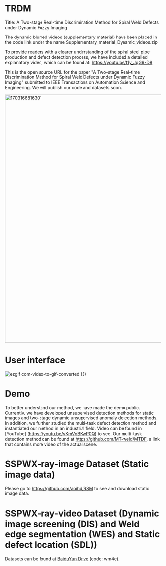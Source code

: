 # TRDM
Title: A Two-stage Real-time Discrimination Method for Spiral Weld Defects under Dynamic Fuzzy Imaging

The dynamic blurred videos (supplementary material) have been placed in the code link under the name Supplementary_material_Dynamic_videos.zip

To provide readers with a clearer understanding of the spiral steel pipe production and defect detection process, we have included a detailed explanatory video, 
which can be found at:  https://youtu.be/f1y_JqG9-D8

This is the open source URL for the paper "A Two-stage Real-time Discrimination Method for Spiral Weld Defects under Dynamic Fuzzy Imaging" submitted to IEEE Transactions on Automation Science and Engineering. 
We will publish our code and datasets soon.

<img width="805" alt="1703166816301" src="https://github.com/cuiwq777/TRDM/assets/154526698/d6866edd-5fcd-497d-ba7f-f48bc6f7aa1e">


# User interface

![ezgif com-video-to-gif-converted (3)](https://github.com/cuiwq777/TRDM/assets/154526698/0a1213c3-5744-46c5-a2a7-6e7302359a0c)


# Demo 
To better understand our method, we have made the demo public. Currently, we have developed unsupervised detection methods for static images and two-stage dynamic unsupervised anomaly detection methods. In addition, we further studied the multi-task defect detection method and instantiated our method in an industrial field. Video can be found in [YouTube] (https://youtu.be/vKmVoBKwP0Q) to see. Our multi-task detection method can be found at https://github.com/MT-weld/MTDF, a link that contains more video of the actual scene.

# SSPWX-ray-image Dataset (Static image data)
Please go to https://github.com/aoihd/RSM to see and download static image data.
# SSPWX-ray-video Dataset (Dynamic image screening (DIS) and Weld edge segmentation (WES) and Static defect location (SDL))
Datasets can be found at [BaiduYun Drive](https://pan.baidu.com/s/1XbtjL58-aiNg1DxeQo6hmQ?pwd=wm4e) (code: wm4e).
